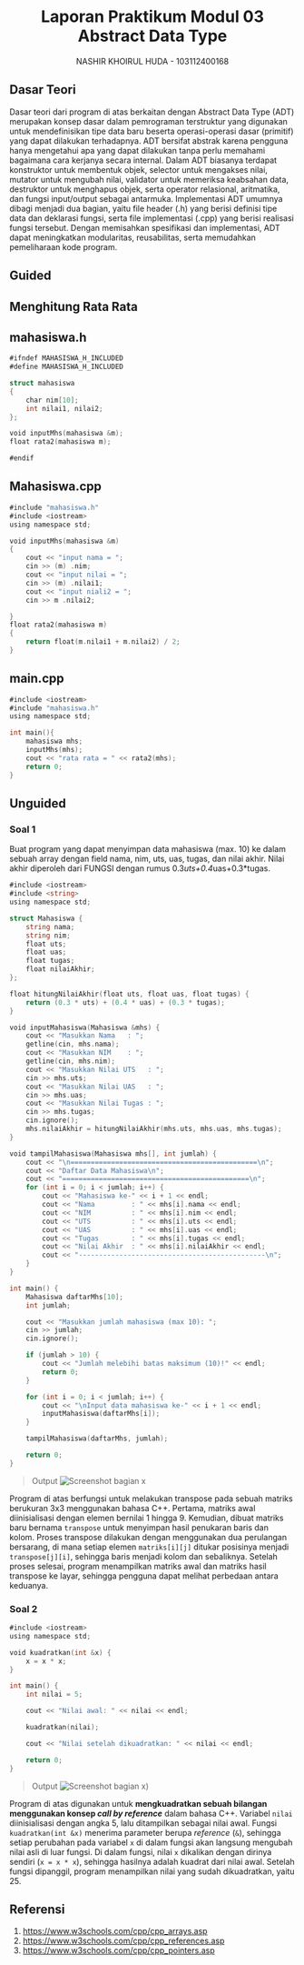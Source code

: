 # <h1 align="center">Laporan Praktikum Modul 03 <br> Abstract Data Type</h1>
<p align="center">NASHIR KHOIRUL HUDA - 103112400168</p>

## Dasar Teori
Dasar teori dari program di atas berkaitan dengan Abstract Data Type (ADT) merupakan konsep dasar dalam pemrograman terstruktur yang digunakan untuk mendefinisikan tipe data baru beserta operasi-operasi dasar (primitif) yang dapat dilakukan terhadapnya. ADT bersifat abstrak karena pengguna hanya mengetahui apa yang dapat dilakukan tanpa perlu memahami bagaimana cara kerjanya secara internal. Dalam ADT biasanya terdapat konstruktor untuk membentuk objek, selector untuk mengakses nilai, mutator untuk mengubah nilai, validator untuk memeriksa keabsahan data, destruktor untuk menghapus objek, serta operator relasional, aritmatika, dan fungsi input/output sebagai antarmuka. Implementasi ADT umumnya dibagi menjadi dua bagian, yaitu file header (.h) yang berisi definisi tipe data dan deklarasi fungsi, serta file implementasi (.cpp) yang berisi realisasi fungsi tersebut. Dengan memisahkan spesifikasi dan implementasi, ADT dapat meningkatkan modularitas, reusabilitas, serta memudahkan pemeliharaan kode program.


## Guided

## Menghitung Rata Rata

## mahasiswa.h
```go
#ifndef MAHASISWA_H_INCLUDED
#define MAHASISWA_H_INCLUDED

struct mahasiswa
{
    char nim[10];
    int nilai1, nilai2;
};

void inputMhs(mahasiswa &m);
float rata2(mahasiswa m);

#endif
```

## Mahasiswa.cpp
```go
#include "mahasiswa.h"
#include <iostream>
using namespace std;

void inputMhs(mahasiswa &m)
{
    cout << "input nama = ";
    cin >> (m) .nim;
    cout << "input nilai = ";
    cin >> (m) .nilai1;
    cout << "input niali2 = ";
    cin >> m .nilai2;

}
float rata2(mahasiswa m)
{
    return float(m.nilai1 + m.nilai2) / 2;
}
```

## main.cpp
```go
#include <iostream>
#include "mahasiswa.h"
using namespace std;

int main(){
    mahasiswa mhs;
    inputMhs(mhs);
    cout << "rata rata = " << rata2(mhs);
    return 0;
}
```

## Unguided

### Soal 1

Buat program yang dapat menyimpan data mahasiswa (max. 10) ke dalam sebuah array
dengan field nama, nim, uts, uas, tugas, dan nilai akhir. Nilai akhir diperoleh dari FUNGSI
dengan rumus 0.3*uts+0.4*uas+0.3*tugas.

```go
#include <iostream>
#include <string>
using namespace std;

struct Mahasiswa {
    string nama;
    string nim;
    float uts;
    float uas;
    float tugas;
    float nilaiAkhir;
};

float hitungNilaiAkhir(float uts, float uas, float tugas) {
    return (0.3 * uts) + (0.4 * uas) + (0.3 * tugas);
}

void inputMahasiswa(Mahasiswa &mhs) {
    cout << "Masukkan Nama   : ";
    getline(cin, mhs.nama);
    cout << "Masukkan NIM    : ";
    getline(cin, mhs.nim);
    cout << "Masukkan Nilai UTS   : ";
    cin >> mhs.uts;
    cout << "Masukkan Nilai UAS   : ";
    cin >> mhs.uas;
    cout << "Masukkan Nilai Tugas : ";
    cin >> mhs.tugas;
    cin.ignore(); 
    mhs.nilaiAkhir = hitungNilaiAkhir(mhs.uts, mhs.uas, mhs.tugas);
}

void tampilMahasiswa(Mahasiswa mhs[], int jumlah) {
    cout << "\n==============================================\n";
    cout << "Daftar Data Mahasiswa\n";
    cout << "==============================================\n";
    for (int i = 0; i < jumlah; i++) {
        cout << "Mahasiswa ke-" << i + 1 << endl;
        cout << "Nama         : " << mhs[i].nama << endl;
        cout << "NIM          : " << mhs[i].nim << endl;
        cout << "UTS          : " << mhs[i].uts << endl;
        cout << "UAS          : " << mhs[i].uas << endl;
        cout << "Tugas        : " << mhs[i].tugas << endl;
        cout << "Nilai Akhir  : " << mhs[i].nilaiAkhir << endl;
        cout << "----------------------------------------------\n";
    }
}

int main() {
    Mahasiswa daftarMhs[10];
    int jumlah;

    cout << "Masukkan jumlah mahasiswa (max 10): ";
    cin >> jumlah;
    cin.ignore();

    if (jumlah > 10) {
        cout << "Jumlah melebihi batas maksimum (10)!" << endl;
        return 0;
    }

    for (int i = 0; i < jumlah; i++) {
        cout << "\nInput data mahasiswa ke-" << i + 1 << endl;
        inputMahasiswa(daftarMhs[i]);
    }

    tampilMahasiswa(daftarMhs, jumlah);

    return 0;
}
```

> Output
> ![Screenshot bagian x](https://github.com/Nashiw/Laporan-Praktikum/blob/main/modul%202/jawaban%20no%201.png)

Program di atas berfungsi untuk melakukan transpose pada sebuah matriks berukuran 3x3 menggunakan bahasa C++. Pertama, matriks awal diinisialisasi dengan elemen bernilai 1 hingga 9. Kemudian, dibuat matriks baru bernama `transpose` untuk menyimpan hasil penukaran baris dan kolom. Proses transpose dilakukan dengan menggunakan dua perulangan bersarang, di mana setiap elemen `matriks[i][j]` ditukar posisinya menjadi `transpose[j][i]`, sehingga baris menjadi kolom dan sebaliknya. Setelah proses selesai, program menampilkan matriks awal dan matriks hasil transpose ke layar, sehingga pengguna dapat melihat perbedaan antara keduanya.


### Soal 2




```go
#include <iostream>
using namespace std;

void kuadratkan(int &x) {
    x = x * x;
}

int main() {
    int nilai = 5;

    cout << "Nilai awal: " << nilai << endl;

    kuadratkan(nilai);

    cout << "Nilai setelah dikuadratkan: " << nilai << endl;

    return 0;
}

```

> Output
> ![Screenshot bagian x](https://github.com/Nashiw/Laporan-Praktikum/blob/main/modul%202/jawaban%20no%202.png))

Program di atas digunakan untuk **mengkuadratkan sebuah bilangan menggunakan konsep *call by reference*** dalam bahasa C++. Variabel `nilai` diinisialisasi dengan angka 5, lalu ditampilkan sebagai nilai awal. Fungsi `kuadratkan(int &x)` menerima parameter berupa *reference* (`&`), sehingga setiap perubahan pada variabel `x` di dalam fungsi akan langsung mengubah nilai asli di luar fungsi. Di dalam fungsi, nilai `x` dikalikan dengan dirinya sendiri (`x = x * x`), sehingga hasilnya adalah kuadrat dari nilai awal. Setelah fungsi dipanggil, program menampilkan nilai yang sudah dikuadratkan, yaitu 25.
## Referensi

1. https://www.w3schools.com/cpp/cpp_arrays.asp
2. https://www.w3schools.com/cpp/cpp_references.asp
3. https://www.w3schools.com/cpp/cpp_pointers.asp
